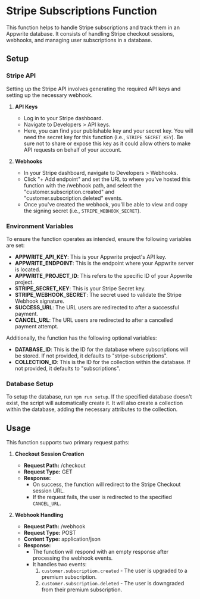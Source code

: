 # Stripe Subscriptions Function

This function helps to handle Stripe subscriptions and track them in an Appwrite database. It consists of handling Stripe checkout sessions, webhooks, and managing user subscriptions in a database.

## Setup

### Stripe API

Setting up the Stripe API involves generating the required API keys and setting up the necessary webhook.

1. **API Keys**
    - Log in to your Stripe dashboard.
    - Navigate to Developers > API keys.
    - Here, you can find your publishable key and your secret key. You will need the secret key for this function (i.e., `STRIPE_SECRET_KEY`). Be sure not to share or expose this key as it could allow others to make API requests on behalf of your account.

2. **Webhooks**
    - In your Stripe dashboard, navigate to Developers > Webhooks.
    - Click "+ Add endpoint" and set the URL to where you've hosted this function with the /webhook path, and select the "customer.subscription.created" and "customer.subscription.deleted" events.
    - Once you've created the webhook, you'll be able to view and copy the signing secret (i.e., `STRIPE_WEBHOOK_SECRET`).

### Environment Variables

To ensure the function operates as intended, ensure the following variables are set:

- **APPWRITE_API_KEY**: This is your Appwrite project's API key.
- **APPWRITE_ENDPOINT**: This is the endpoint where your Appwrite server is located.
- **APPWRITE_PROJECT_ID**: This refers to the specific ID of your Appwrite project.
- **STRIPE_SECRET_KEY**: This is your Stripe Secret key.
- **STRIPE_WEBHOOK_SECRET**: The secret used to validate the Stripe Webhook signature.
- **SUCCESS_URL**: The URL users are redirected to after a successful payment.
- **CANCEL_URL**: The URL users are redirected to after a cancelled payment attempt.

Additionally, the function has the following optional variables:

- **DATABASE_ID**: This is the ID for the database where subscriptions will be stored. If not provided, it defaults to "stripe-subscriptions".
- **COLLECTION_ID**: This is the ID for the collection within the database. If not provided, it defaults to "subscriptions".

### Database Setup

To setup the database, run `npm run setup`. 
If the specified database doesn't exist, the script will automatically create it. It will also create a collection within the database, adding the necessary attributes to the collection.

## Usage

This function supports two primary request paths:

1. **Checkout Session Creation**

   - **Request Path:** /checkout
   - **Request Type:** GET
   - **Response:** 
     - On success, the function will redirect to the Stripe Checkout session URL.
     - If the request fails, the user is redirected to the specified `CANCEL_URL`.

2. **Webhook Handling**

   - **Request Path:** /webhook
   - **Request Type:** POST
   - **Content Type:** application/json
   - **Response:** 
     - The function will respond with an empty response after processing the webhook events.
     - It handles two events:
        1. `customer.subscription.created` - The user is upgraded to a premium subscription.
        2. `customer.subscription.deleted` - The user is downgraded from their premium subscription.

